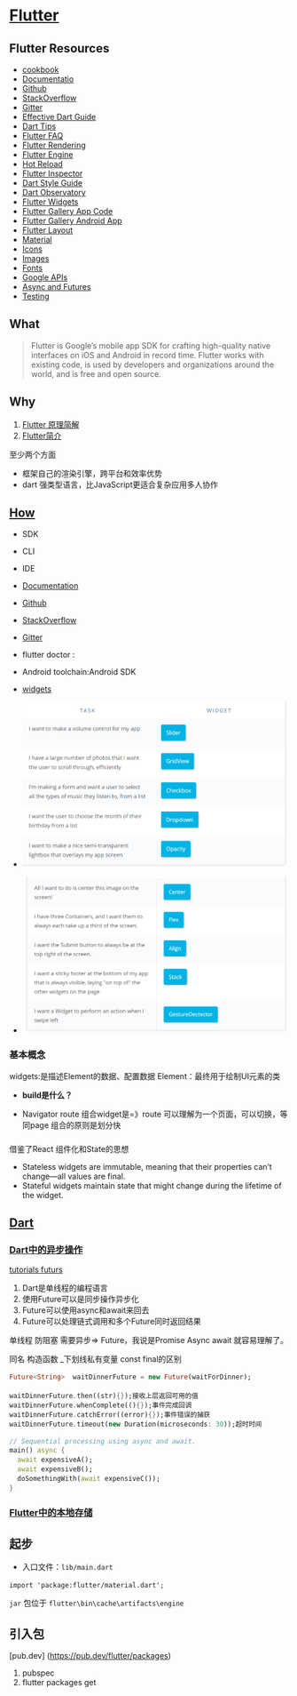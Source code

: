 # [Flutter](https://flutter.io)

## Flutter Resources

- [cookbook](https://flutter.io/cookbook/)
- [Documentatio](https://docs.flutter.io/)
- [Github](https://github.com/flutter/flutter)
- [StackOverflow](https://stackoverflow.com/questions/tagged/flutter)
- [Gitter](https://gitter.im/flutter/flutter)
- [Effective Dart Guide](https://www.dartlang.org/guides/language/effective-dart)
- [Dart Tips](https://www.dartlang.org/resources/dart-tips)
- [Flutter FAQ](https://flutter.io/faq/)
- [Flutter Rendering](https://www.youtube.com/watch?v=UUfXWzp0-DU)
- [Flutter Engine](https://github.com/flutter/engine/wiki)
- [Hot Reload](https://flutter.io/hot-reload/)
- [Flutter Inspector](https://dart-lang.github.io/observatory/)
- [Dart Style Guide](https://www.dartlang.org/guides/language/effective-dart/style)
- [Dart Observatory](https://dart-lang.github.io/observatory/)
- [Flutter Widgets](https://flutter.io/widgets/)
- [Flutter Gallery App Code](https://github.com/flutter/flutter/tree/master/examples/flutter_gallery)
- [Flutter Gallery Android App](https://play.google.com/store/apps/details?id=io.flutter.demo.gallery)
- [Flutter Layout](https://flutter.io/tutorials/layout/)
- [Material](https://material.io)
- [Icons](https://thenounproject.com)
- [Images](https://unsplash.com)
- [Fonts](https://fonts.google.com)
- [Google APIs](https://pub.dartlang.org/packages/googleapis)
- [Async and Futures](https://www.dartlang.org/tutorials/language/futures)
- [Testing](https://flutter.io/testing/)

## What

>Flutter is Google’s mobile app SDK for crafting high-quality native interfaces on iOS and Android in record time. Flutter works with existing code, is used by developers and organizations around the world, and is free and open source.

## Why

1. [Flutter 原理简解](https://juejin.im/entry/5afa9769518825428630a61c) 
1. [Flutter简介](https://blog.csdn.net/hekaiyou/article/details/77875777)

至少两个方面

- 框架自己的渲染引擎，跨平台和效率优势
- dart 强类型语言，比JavaScript更适合复杂应用多人协作

## [How](https://flutter.io/setup-windows/#system-requirements)

- SDK
- CLI
- IDE

- [Documentation](https://docs.flutetr.io/)
- [Github](https://github.com/flutter/flutter)
- [StackOverflow](https://stackoverflow.com/questions/tagged/flutter)
- [Gitter](https://gitter.im/flutter/flutter)

- flutter doctor :
- Android toolchain:Android SDK

- [widgets](https://flutter.io/docs/development/ui/widgets)
- ![widgets](./Flutter/FlutterWidgets1.png)
- ![widgets](./Flutter/FlutterWidgets2.png)

### 基本概念

widgets:是描述Element的数据、配置数据
Element：最终用于绘制UI元素的类

- **build是什么？**

- Navigator route
组合widget是=》route 可以理解为一个页面，可以切换，等同page
组合的原则是划分快

### 

借鉴了React 组件化和State的思想

- Stateless widgets are immutable, meaning that their properties can’t change—all values are final.
- Stateful widgets maintain state that might change during the lifetime of the widget. 

## [Dart](https://www.dartlang.org)

### [Dart中的异步操作](https://mp.weixin.qq.com/s?__biz=MjM5MzkxNDg2OQ==&mid=2649872970&idx=1&sn=e63d778eabd758e3eb34c1c01dad4116&chksm=be8ab0d089fd39c60426516a0ef18a70d53537f479da3d1d6c14a582b87233acbcc78c6c4b02&mpshare=1&scene=1&srcid=0712RlR42xdcLvWuSyP33iAx#rd) 

[tutorials futurs](https://www.dartlang.org/tutorials/language/futurs)

1. Dart是单线程的编程语言
1. 使用Future可以是同步操作异步化
1. Future可以使用async和await来回去
1. Future可以处理链式调用和多个Future同时返回结果

单线程 防阻塞 需要异步=> Future，我说是Promise Async await 就容易理解了。

同名 构造函数
 _下划线私有变量
 const final的区别

```dart
Future<String>  waitDinnerFuture = new Future(waitForDinner);

waitDinnerFuture.then((str){});接收上层返回可用的值
waitDinnerFuture.whenComplete((){});事件完成回调
waitDinnerFuture.catchError((error){});事件错误的捕获
waitDinnerFuture.timeout(new Duration(microseconds: 30));超时时间
```

```dart
// Sequential processing using async and await.
main() async {
  await expensiveA();
  await expensiveB();
  doSomethingWith(await expensiveC());
}
```

### [Flutter中的本地存储](https://mp.weixin.qq.com/s?__biz=MjM5MzkxNDg2OQ==&mid=2649872974&idx=1&sn=edba3c27df1601cea770b396c0eaeb4e&chksm=be8ab0d489fd39c2db0ef983aef0f5931f775c04bbf5e917885ce66b98101af05670ccff14e8&mpshare=1&scene=1&srcid=0712jhme4PctFabOdmRER8AO#rd)

## 起步

- 入口文件：`lib/main.dart`

`import 'package:flutter/material.dart';`

`jar` 包位于 `flutter\bin\cache\artifacts\engine`

## 引入包

[pub.dev] (https://pub.dev/flutter/packages)
1. pubspec
1. flutter packages get
